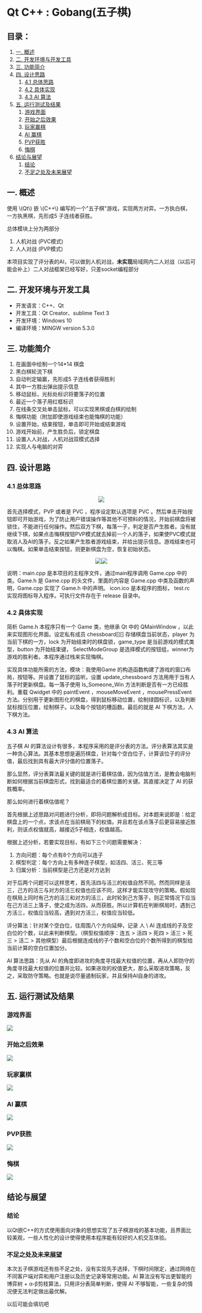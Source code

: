 # Qt C++ : Gobang(五子棋)
## 目录：
<!-- MarkdownTOC -->

1. [一. 概述](#一-概述)
1. [二. 开发环境与开发工具](#二-开发环境与开发工具)
1. [三. 功能简介](#三-功能简介)
1. [四. 设计思路](#四-设计思路)
    1. [4.1 总体思路](#41-总体思路)
    1. [4.2 具体实现](#42-具体实现)
    1. [4.3 AI 算法](#43-ai-算法)
1. [五. 运行测试及结果](#五-运行测试及结果)
    1. [游戏界面](#游戏界面)
    1. [开始之后效果](#开始之后效果)
    1. [玩家赢棋](#玩家赢棋)
    1. [AI 赢棋](#ai-赢棋)
    1. [PVP获胜](#pvp获胜)
    1. [悔棋](#悔棋)
1. [结论与展望](#结论与展望)
    1. [结论](#结论)
    1. [不足之处及未来展望](#不足之处及未来展望)

<!-- /MarkdownTOC -->

<a id="一-概述"></a>
## 一. 概述

<script type="text/javascript" src="http://cdn.mathjax.org/mathjax/latest/MathJax.js?config=default"></script>

使用 \\(Qt\\) 嵌 \\(C++\\) 编写的一个"五子棋"游戏，实现两方对弈。一方执白棋，一方执黑棋，先形成5 子连线者获胜。

总体模块上分为两部分

1. 人机对战 (PVC模式)
2. 人人对战 (PVP模式)

本项目实现了评分表的AI，可以做到人机对战，**未实现**局域网内二人对战（以后可能会补上）二人对战框架已经写好，只差socket编程部分

<a id="二-开发环境与开发工具"></a>
## 二. 开发环境与开发工具
- 开发语言：C++、Qt
- 开发工具：Qt Creator、sublime Text 3
- 开发环境：Windows 10
- 编译环境：MINGW version 5.3.0

<a id="三-功能简介"></a>
## 三. 功能简介
1.  在画面中绘制一个14*14 棋盘
2.  黑白棋轮流下棋
3.  自动判定输赢，先形成5 子连线者获得胜利
4.  其中一方胜出弹出提示信息
5.  移动鼠标，光标处标识将要落子的位置
6.  最近一个落子用红框标识
7.  在线条交叉处单击鼠标，可以实现黑棋或白棋的绘制
8.  悔棋功能（附加即使游戏结束也能悔棋的功能）
9.  设置开始，结束按钮，单击即可开始或结束游戏
10. 游戏开始前，产生胜负后，锁定棋盘
11. 设置人人对战，人机对战双模式选择
12. 实现人与电脑的对弈

<a id="四-设计思路"></a>
## 四. 设计思路
<a id="41-总体思路"></a>
### 4.1 总体思路

<div align=center>
<img src="https://github.com/Zyjacya-In-love/Qt_C-plus_Gobang-include-AI/raw/master/image/readme0.png" />
<!-- ![](image/readme0.png) -->
</div>

首先选择模式，PVP 或者是 PVC ，程序设定默认选项是 PVC 。然后单击开始按钮即可开始游戏，为了防止用户错误操作等其他不可预料的情况，开始前棋盘将被锁住，不能进行任何操作。然后双方下棋，每落一子，判定是否产生胜者。没有就继续下棋，如果点击悔棋按钮PVP模式就去掉前一个人的落子，如果使PVC模式就取消人及AI的落子。反之如果产生胜者游戏结束，并给出提示信息。游戏结束也可以悔棋。如果单击结束按钮，则更新棋盘为空，恢复初始状态。

<div align=center>
<img src="https://github.com/Zyjacya-In-love/Qt_C-plus_Gobang-include-AI/raw/master/image/readme1.png" /><img src="https://github.com/Zyjacya-In-love/Qt_C-plus_Gobang-include-AI/raw/master/image/readme2.png" />

<!-- ![](image/readme1.png)![](image/readme2.png) -->
</div>

说明：main.cpp 是本项目的主程序文件，通过main程序调用 Game.cpp 中的类。Game.h 是 Game.cpp 的头文件，里面的内容是 Game.cpp 中类及函数的声明，Game.cpp 实现了 Game.h 中的声明。 icon.ico 是本程序的图标， test.rc 实现将图标导入程序。可执行文件存在于 release 目录中。

<a id="42-具体实现"></a>
### 4.2 具体实现
简析 Game.h 本程序只有一个 Game 类，他继承 Qt 中的 QMainWindow ，以此来实现图形化界面。设定私有成员 chessboard[][] 存储棋盘当前状态，player 为当前下棋的一方，lock 为开始结束时的棋盘锁，game_type 是当前游戏的模式类型，button 为开始结束键， SelectModeGroup 是选择模式的按钮组，winner为游戏的胜利者。本程序通过栈来实现悔棋。

实现具体功能所需的方法，模块：我使用Game 的构造函数构建了游戏的窗口布局，按钮等。并设置了鼠标的监听。设置 update_chessboard 方法用用于当有人落子时更新棋盘。每一落子使用 Is_Someone_Win 方法判断是否有一方已经胜利。重载 Qwidget 中的 paintEvent ，mouseMoveEvent ，mousePressEvent 方法。分别用于更新图形化的棋盘，得到鼠标移动位置，绘制绿圆标识，以及判断鼠标按压位置，绘制棋子。以及每个按钮的槽函数。最后的就是 AI 下棋方法，人下棋方法。

<a id="43-ai-算法"></a>
### 4.3 AI 算法
五子棋 AI 的算法设计有很多，本程序采用的是评分表的方法。评分表算法其实是一种贪心算法。其基本思想是遍历棋盘，针对每个空白位子，计算该位子的评分值，最后找到具有最大评分值的位置落子。

那么显然，评分表算法最关键的就是进行着棋估值，因为估值方法，是教会电脑判断如何根据当前棋盘形式，找到最适合的着棋位置的关键。其直接决定了 AI 的获胜概率。

那么如何进行着棋估值呢？

首先根据上述思路对问题进行分析，即将问题解析成目标。对本题来说即是：给定棋盘上的一个点，求该点在当前棋局下的权值。并且若在该点落子后更容易接近胜利，则该点权值就高，越接近5子相连，权值越高。

根据上述分析，若要实现目标，有如下三个问题需要解决：

1.  方向问题：每个点有8个方向可以连子
2.  棋型判定：每个方向上有多种连子棋型，如活四、活三、死三等
3.  归属分析：当前棋型是己方还是对方达到

对于后两个问题可以这样思考，首先活四与活三的权值自然不同。然而同样是活三，己方的活三与对方的活三权值也应该不同，这样才能实现攻守的策略。假如现在棋局上同时有己方的活三和对方的活三，此时轮到己方落子，则正常情况下应当在己方活三上落子，使之成为活四，从而获胜。所以计算机在判断棋局时，遇到己方活三，权值应当较高，遇到对方活三，权值应当较低。

评分算法：针对某个空白位，往周围八个方向延伸，记录 人 \ AI 连成线的子及空白位的个数，以此来判断棋型。（棋型权值顺序：连五 > 活四 > 死四 > 活三 > 死三 > 活二 > 其他棋型）最后根据连成线的子个数和空白位的个数所得到的棋型给当前计算的空白位置加分。

AI 算法思路：先从 AI 的角度即进攻的角度寻找最大权值的位置，再从人即防守的角度寻找最大权值的位置并比较。如果进攻的权值更大，那么采取进攻策略，反之，采取防守策略。也就是说尽量遏制玩家，并且保持AI自身的进攻。

<a id="五-运行测试及结果"></a>
## 五. 运行测试及结果
<a id="游戏界面"></a>
### 游戏界面
![](image/readme3.png)
<a id="开始之后效果"></a>
### 开始之后效果
![](image/readme9.png)
<a id="玩家赢棋"></a>
### 玩家赢棋
![](image/readme4.png)
<a id="ai-赢棋"></a>
### AI 赢棋
![](image/readme6.png)
<a id="pvp获胜"></a>
### PVP获胜
![](image/readme7.png)
<a id="悔棋"></a>
### 悔棋
![](image/readme8.png)

<a id="结论与展望"></a>
## 结论与展望
<a id="结论"></a>
### 结论
以Qt嵌C++的方式使用面向对象的思想实现了五子棋游戏的基本功能，且界面比较美观，一些人性化的设计使得使用本程序能有较好的人机交互体验。
<a id="不足之处及未来展望"></a>
### 不足之处及未来展望
本次五子棋游戏还有些不足之处，没有实现先手选择，下棋时间限定，通过网络在不同客户端对弈和用户注册以及历史记录等常用功能。AI 算法没有写出更智能的博弈树 + α-β剪枝算法，只用评分表简单判断，使得 AI 不够智能，一些复杂的情况便无法判定做出最优解。

以后可能会填坑吧